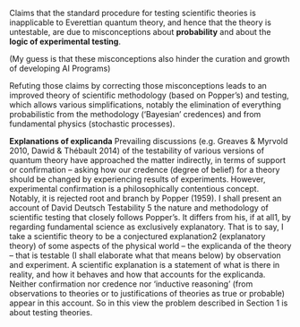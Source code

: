 Claims that the standard procedure for testing scientific theories is
inapplicable to Everettian quantum theory, and hence that the theory is
untestable, are due to misconceptions about **probability** and about the
**logic of experimental testing**.

(My guess is that these misconceptions also hinder the curation and growth of developing AI Programs)

Refuting those claims by correcting those
misconceptions leads to an improved theory of scientific methodology
(based on Popper’s) and testing, which allows various simplifications,
notably the elimination of everything probabilistic from the
methodology (‘Bayesian’ credences) and from fundamental physics
(stochastic processes).

**Explanations of explicanda**
Prevailing discussions (e.g. Greaves & Myrvold 2010, Dawid & Thébault 2014) of the
testability of various versions of quantum theory have approached the matter
indirectly, in terms of support or confirmation – asking how our credence (degree of
belief) for a theory should be changed by experiencing results of experiments.
However, experimental confirmation is a philosophically contentious concept.
Notably, it is rejected root and branch by Popper (1959). I shall present an account of
David Deutsch Testability
5
the nature and methodology of scientific testing that closely follows Popper’s. It
differs from his, if at all1, by regarding fundamental science as exclusively
explanatory. That is to say, I take a scientific theory to be a conjectured explanation2
(explanatory theory) of some aspects of the physical world – the explicanda of the
theory – that is testable (I shall elaborate what that means below) by observation and
experiment. A scientific explanation is a statement of what is there in reality, and how
it behaves and how that accounts for the explicanda. Neither confirmation nor
credence nor ‘inductive reasoning’ (from observations to theories or to justifications
of theories as true or probable) appear in this account. So in this view the problem
described in Section 1 is about testing theories.
